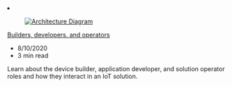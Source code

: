 <!-- This file is automatically generated by build/architectures/build_index.py. Any updates will be lost. -->

<!-- markdownlint-disable MD033 -->

<li class="grid-item item-column" data-categories="Internet of Things ">
<article class="card">
    <div class="card-header has-margin-bottom-none" aria-hidden="true">
        <figure class="image diagram has-height-175 has-overflow-hidden level">
            <a href="/azure/architecture/example-scenario/iot/builders-developers-operators"><img src="/azure/architecture/browse/thumbs/builders-developers-operators.png" class="diagram" alt="Architecture Diagram" data-linktype="relative-path"></a>
        </figure>
    </div>
    <div class="card-content">
        <a class="card-content-title has-margin-top-none" href="/azure/architecture/example-scenario/iot/builders-developers-operators">
            <p>Builders, developers, and operators</p>
        </a>
        <ul class="card-content-metadata">
            <li>8/10/2020</li>
            <li>3 min read</li>
        </ul>
        <p class="card-content-description">Learn about the device builder, application developer, and solution operator roles and how they interact in an IoT solution.</p>
        <div class="bottom-to-top-fade is-hidden-mobile"></div>
    </div>
</article>
</li>
